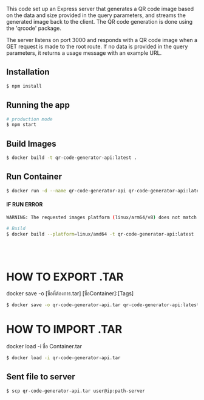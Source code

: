 This code set up an Express server that generates a QR code image based on the data and size provided in the query parameters, and streams the generated image back to the client. The QR code generation is done using the 'qrcode' package.

The server listens on port 3000 and responds with a QR code image when a GET request is made to the root route. If no data is provided in the query parameters, it returns a usage message with an example URL.

## Installation

```bash
$ npm install
```

## Running the app

```bash
# production mode
$ npm start
```

## Build Images

```bash
$ docker build -t qr-code-generator-api:latest .
```

## Run Container

```bash
$ docker run -d --name qr-code-generator-api qr-code-generator-api:latest
```

#### IF RUN ERROR

```bash
WARNING: The requested images platform (linux/arm64/v8) does not match the detected host platform (linux/amd64) and no specific platform was requested
```

```bash
# Build
$ docker build --platform=linux/amd64 -t qr-code-generator-api:latest .
```

<br />
<br />

# HOW TO EXPORT .TAR

docker save -o [ชื่อที่ต้องการ.tar] [ชื่อContainer]:[Tags]

```bash
$ docker save -o qr-code-generator-api.tar qr-code-generator-api:latest
```

# HOW TO IMPORT .TAR

docker load -i ชื่อ Container.tar

```bash
$ docker load -i qr-code-generator-api.tar
```

## Sent file to server

```bash
$ scp qr-code-generator-api.tar user@ip:path-server
```